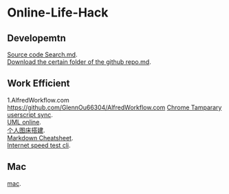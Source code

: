 
# Online-Life-Hack

## Developemtn

[Source code Search.md](https://github.com/GlennOu66304/Full-Stack-Development/blob/master/Backend/Source%20code%20Search.md).     
[Download the certain folder of the github repo.md](https://github.com/GlennOu66304/Data-Sciences-in-R/blob/R-Learning/3.github_Using/Download%20the%20certain%20folder%20of%20the%20github%20repo.md). 

## Work Efficient

1.AlfredWorkflow.com
<br>https://github.com/GlennOu66304/AlfredWorkflow.com
[Chrome Tamparary userscript sync](https://github.com/GlennOu66304/CS-RESOURS-CENTER/blob/master/CS_FUN/README.md).       
[UML online](https://github.com/GlennOu66304/CS-RESOURS-CENTER/blob/master/CS_FUN/UML%20online.md).  
[个人图床搭建](https://github.com/GlennOu66304/Full-Stack-Development/blob/master/Backend/%E4%B8%AA%E4%BA%BA%E5%9B%BE%E5%BA%8A%E6%90%AD%E5%BB%BA.md).  
[Markdown Cheatsheet](https://github.com/GlennOu66304/Data-Sciences-in-R/blob/R-Learning/3.github_Using/Markdown%20Cheatsheet.md).  
[Internet speed test cli](https://github.com/GlennOu66304/CS-RESOURS-CENTER/blob/master/Internet%20speed%20test.md).   
## Mac
[mac](https://github.com/GlennOu66304/Data-Sciences-in-R/blob/R-Learning/3.github_Using/Mac.md).     

